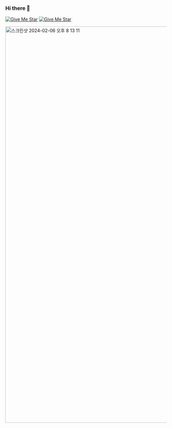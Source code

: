 ### Hi there 👋

[![Give Me Star](https://img.shields.io/badge/github-kkh725-red)](https://github.com/kkh725) [![Give Me Star](https://img.shields.io/badge/github-kkh725-red)](https://github.com/kkh725)

<img width="1234" alt="스크린샷 2024-02-06 오후 8 13 11" src="https://github.com/kkh725/kkh725/assets/120651330/6046ff39-5ac3-4a7b-9a64-e803664d221b">


<!--
**kkh725/kkh725** is a ✨ _special_ ✨ repository because its `README.md` (this file) appears on your GitHub profile.

Here are some ideas to get you started:

- 🔭 I’m currently working on ...
- 🌱 I’m currently learning ...
- 👯 I’m looking to collaborate on ...
- 🤔 I’m looking for help with ...
- 💬 Ask me about ...
- 📫 How to reach me: ...
- 😄 Pronouns: ...
- ⚡ Fun fact: ...
-->
